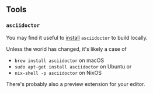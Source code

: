 ## Tools

### `asciidoctor`

You may find it useful to [install][adoc-install] `asciidoctor` to build locally.

[adoc-install]: https://docs.asciidoctor.org/asciidoctor/latest/install/

Unless the world has changed, it's likely a case of
- `brew install asciidoctor` on macOS
- `sudo apt-get install asciidoctor` on Ubuntu or
- `nix-shell -p asciidoctor` on NixOS

There's probably also a preview extension for your editor.
